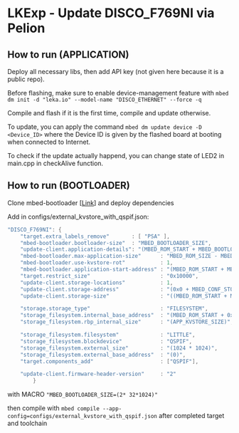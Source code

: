 # LKExp - Update DISCO_F769NI via Pelion

## How to run (APPLICATION)

Deploy all necessary libs, then add API key (not given here because it is a public repo).

Before flashing, make sure to enable device-management feature with `mbed dm init -d "leka.io" --model-name "DISCO_ETHERNET" --force -q` 

Compile and flash if it is the first time, compile and update otherwise.

To update, you can apply the command `mbed dm update device -D <Device_ID>` where the Device ID is given by the flashed board at booting when connected to Internet.

To check if the update actually happend, you can change state of LED2 in main.cpp in checkAlive function.

## How to run (BOOTLOADER)

Clone mbed-bootloader [[Link](https://github.com/ARMmbed/mbed-bootloader)] and deploy dependencies

Add in configs/external_kvstore_with_qspif.json:

```cpp
"DISCO_F769NI": {
    "target.extra_labels_remove"       : [ "PSA" ],
    "mbed-bootloader.bootloader-size"  : "MBED_BOOTLOADER_SIZE",
    "update-client.application-details": "(MBED_ROM_START + MBED_BOOTLOADER_SIZE)",
    "mbed-bootloader.max-application-size"      : "MBED_ROM_SIZE - MBED_BOOTLOADER_SIZE - APP_KVSTORE_SIZE - MBED_BOOTLOADER_ACTIVE_HEADER_REGION_SIZE",
    "mbed-bootloader.use-kvstore-rot"           : 1,
    "mbed-bootloader.application-start-address" : "(MBED_ROM_START + MBED_BOOTLOADER_SIZE + MBED_BOOTLOADER_ACTIVE_HEADER_REGION_SIZE)",
    "target.restrict_size"                      : "0x10000",
    "update-client.storage-locations"           : 1,
    "update-client.storage-address"             : "(0x0 + MBED_CONF_STORAGE_FILESYSTEM_EXTERNAL_SIZE)",
    "update-client.storage-size"                : "((MBED_ROM_START + MBED_ROM_SIZE - MBED_CONF_MBED_BOOTLOADER_APPLICATION_START_ADDRESS - APP_KVSTORE_SIZE) * MBED_CONF_UPDATE_CLIENT_STORAGE_LOCATIONS)",

    "storage.storage_type"                      : "FILESYSTEM",
    "storage_filesystem.internal_base_address"  : "(MBED_ROM_START + 0x180000)",
    "storage_filesystem.rbp_internal_size"      : "(APP_KVSTORE_SIZE)",

    "storage_filesystem.filesystem"             : "LITTLE",
    "storage_filesystem.blockdevice"            : "QSPIF",
    "storage_filesystem.external_size"          : "(1024 * 1024)",
    "storage_filesystem.external_base_address"  : "(0)",
    "target.components_add"                     : ["QSPIF"],

    "update-client.firmware-header-version"     : "2"
        }
```

with MACRO `"MBED_BOOTLOADER_SIZE=(2* 32*1024)"`

then compile with `mbed compile --app-config=configs/external_kvstore_with_qspif.json` after completed target and toolchain
